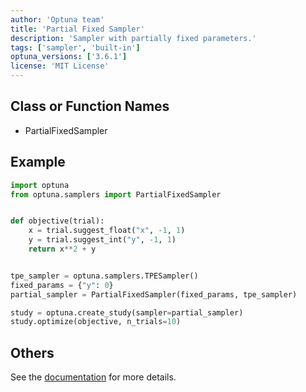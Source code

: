 ```yaml
---
author: 'Optuna team'
title: 'Partial Fixed Sampler'
description: 'Sampler with partially fixed parameters.'
tags: ['sampler', 'built-in']
optuna_versions: ['3.6.1']
license: 'MIT License'
---
```


## Class or Function Names
- PartialFixedSampler

## Example
```python
import optuna
from optuna.samplers import PartialFixedSampler


def objective(trial):
    x = trial.suggest_float("x", -1, 1)
    y = trial.suggest_int("y", -1, 1)
    return x**2 + y


tpe_sampler = optuna.samplers.TPESampler()
fixed_params = {"y": 0}
partial_sampler = PartialFixedSampler(fixed_params, tpe_sampler)

study = optuna.create_study(sampler=partial_sampler)
study.optimize(objective, n_trials=10)
```

## Others
See the [documentation](https://optuna.readthedocs.io/en/stable/reference/samplers/generated/optuna.samplers.PartialFixedSampler.html) for more details.
